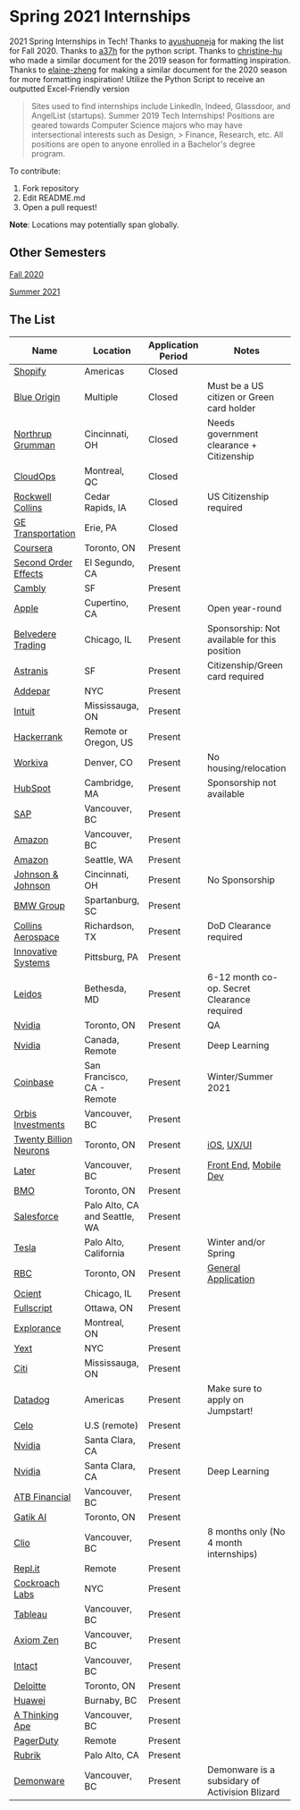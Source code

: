 ﻿# Spring 2021 Internships
2021 Spring Internships in Tech! Thanks to [ayushupneja](https://github.com/ayushupneja/fall2020internships) for making the list for Fall 2020. Thanks to [a37h](github.com/a37h) for the python script. Thanks to [christine-hu](https://github.com/christine-hu/summer-2019-internships) who made a similar document for the 2019 season for formatting inspiration. Thanks to [elaine-zheng](https://github.com/elaine-zheng/summer2020internships) for making a similar document for the 2020 season for more formatting inspiration! Utilize the Python Script to receive an outputted Excel-Friendly version

> Sites used to find internships include LinkedIn, Indeed, Glassdoor, and AngelList (startups).
Summer 2019 Tech Internships!
> Positions are geared towards Computer Science majors who may have intersectional interests such as Design, > Finance, Research, etc. All positions are open to anyone enrolled in a Bachelor's degree program.

To contribute:
 1. Fork repository
 2. Edit README.md
 3. Open a pull request!

 **Note**: Locations may potentially span globally.


## Other Semesters

[Fall 2020](https://github.com/ayushupneja/fall2020internships)

[Summer 2021](https://github.com/Pitt-CSC/Summer2021-Internships)



## The List

| Name  |  Location |  Application Period |  Notes |
|---|---|---|--|
|  [Shopify](https://www.shopify.com/careers/developer-internships-data-science-internships-winter-2021-826aeb) | Americas | Closed | | 
|  [Blue Origin](https://blueorigin.wd5.myworkdayjobs.com/en-US/BlueOrigin/job/Kent-WA/Spring-2021-Internship--Engineering_R3760?mode=job&iis=Job+Board&iisn=Indeed) | Multiple | Closed | Must be a US citizen or Green card holder |
|  [Northrup Grumman](https://lensa.com/2021-spring-co-op-technical-cyber-software-cincinnati-oh-jobs/cincinnati/jd/1e1ce769ba2488a1530e5741402ed9e3?utm_campaign=google_jobs_apply&utm_source=google_jobs_apply&utm_medium=organic) | Cincinnati, OH | Closed | Needs government clearance + Citizenship | 
|  [CloudOps](https://www.linkedin.com/jobs/view/1957253149/) | Montreal, QC | Closed | |
|  [Rockwell Collins](https://jobs.aviationjobnet.com/job/2369581/software-engineer-intern-summer-2021-/?utm_campaign=google_jobs_apply&utm_source=google_jobs_apply&utm_medium=organic) | Cedar Rapids, IA | Closed | US Citizenship required | 
|  [GE Transportation](https://www.indeed.com/q-Spring-Software-Engineering-Internship-jobs.html?vjk=e7064af9e0e930e4) | Erie, PA | Closed | |
|  [Coursera](https://jobs.lever.co/coursera/f3068d7c-e22b-4510-9622-2f54802c8c90) | Toronto, ON | Present | |
|  [Second Order Effects](https://soeffects.com/careers/?gh_jid=4103302003&gh_src=1215890d3us) | El Segundo, CA | Present | |
|  [Cambly](https://www.linkedin.com/jobs/view/software-engineering-intern-winter-spring-2021-at-cambly-inc-1828003093/) | SF | Present | |
|  [Apple](https://jobs.apple.com/en-us/details/200180413/software-engineering-internship?team=STDNT) | Cupertino, CA | Present | Open year-round |
|  [Belvedere Trading](http://belvederetrading.applicantstack.com/x/detail/a2sa4x0l1nco/aad1) | Chicago, IL | Present | Sponsorship: Not available for this position |
|  [Astranis](https://jobs.lever.co/astranis/d92ad6a7-7210-4027-9605-67f35a7c95c6?lever-source=Indeed) | SF | Present | Citizenship/Green card required |
|  [Addepar](https://boards.greenhouse.io/addepar1/jobs/4796909002) | NYC | Present | |  
|  [Intuit](https://jobs.intuit.com/job/-/-/27595/16929965) | Mississauga, ON | Present | | |
|  [Hackerrank](https://www.linkedin.com/jobs/view/1959988765/) | Remote or Oregon, US | Present | |
|  [Workiva](https://workiva.wd1.myworkdayjobs.com/en-US/careers/job/Denver/Spring-2021---Software-Engineer-Intern_R380)| Denver, CO | Present | No housing/relocation | 
|  [HubSpot](https://www.hubspot.com/careers/jobs/807217?gh_jid=807217&gh_src=cifv021)| Cambridge, MA | Present | Sponsorship not available |
|  [SAP](https://jobs.sap.com/search/?createNewAlert=false&q=Intern&locationsearch=Vancouver&optionsFacetsDD_department=&optionsFacetsDD_customfield3=&optionsFacetsDD_country=)| Vancouver, BC | Present | |
|  [Amazon](https://www.amazon.jobs/en/jobs/1246145/software-development-engineer-intern-winter-2021-canada)| Vancouver, BC | Present | |
|  [Amazon](https://www.amazon.jobs/en-gb/jobs/1247269/2021-winter-software-development-engineer-intern-sea?cmpid=SPLICX0248M&utm_source=linkedin.com&utm_campaign=cxro&utm_medium=social_media&utm_content=job_posting&ss=paid) | Seattle, WA | Present | |
|  [Johnson & Johnson](https://www.linkedin.com/jobs/view/software-engineering-co-op-spring-2021-at-johnson-johnson-1985239276/?utm_campaign=google_jobs_apply&utm_source=google_jobs_apply&utm_medium=organic) | Cincinnati, OH | Present| No Sponsorship | 
|  [BMW Group](https://www.bmwgroup.jobs/us/en/jobfinder/job-description.200002FB.US.Spartanburg-SouthCarolina.InformationTechnology.html) | Spartanburg, SC | Present | | 
|  [Collins Aerospace](https://www.linkedin.com/jobs/view/software-engineering-co-op-spring-summer-2021-at-collins-aerospace-2001893026/?utm_campaign=google_jobs_apply&utm_source=google_jobs_apply&utm_medium=organic) | Richardson, TX | Present | DoD Clearance required |
|  [Innovative Systems](http://career.innovativesystems.com/apply/9sdyztiZlK/InternshipCoop-Software-Engineering-Development-Spring-2021?utm_campaign=google_jobs_apply&utm_source=google_jobs_apply&utm_medium=organic) | Pittsburg, PA | Present | | 
|  [Leidos](https://www.linkedin.com/jobs/view/engineering-co-op-spring-2021-at-leidos-1975522772/?utm_campaign=google_jobs_apply&utm_source=google_jobs_apply&utm_medium=organic) | Bethesda, MD | Present | 6-12 month co-op. Secret Clearance required | 
|  [Nvidia](https://nvidia.wd5.myworkdayjobs.com/en-US/UniversityJobs/job/Canada-Toronto/Software-QA-Engineer-Intern---Spring-2021_JR1933347) | Toronto, ON | Present | QA |
|  [Nvidia](https://nvidia.wd5.myworkdayjobs.com/en-US/UniversityJobs/job/Canada-Remote/Deep-Learning-Engineering-Intern--Content---Technology---Spring-2021_JR1933350) | Canada, Remote | Present | Deep Learning |
|  [Coinbase](https://www.coinbase.com/careers/positions/1724656) | San Francisco, CA - Remote | Present | Winter/Summer 2021 | 
|  [Orbis Investments](https://chp.tbe.taleo.net/chp03/ats/careers/v2/viewRequisition?org=ORBIS2&cws=58&rid=930) | Vancouver, BC | Present | | 
|  [Twenty Billion Neurons](https://20bn.applytojob.com/apply/qNzoLPMDT3/Android-Developer-Intern-Coop) | Toronto, ON | Present | [iOS](https://20bn.applytojob.com/apply/s345hno0k4/IOS-Developer-Intern-Coop), [UX/UI](https://20bn.applytojob.com/apply/yiMFQ4JneJ/UIUX-Developer-Intern-Coop) |
|  [Later](https://jobs.lever.co/later/cf7fa0af-0839-425b-af28-041c8a95ec54) | Vancouver, BC | Present | [Front End](https://jobs.lever.co/later/67216d43-e2d6-442b-8d41-51b2dae64c7f), [Mobile Dev](https://jobs.lever.co/later/716c04fa-70d9-45f6-b142-f1dda5a4cafd) |
|  [BMO](https://bmo.wd3.myworkdayjobs.com/Campus/4/refreshFacet/318c8bb6f553100021d223d9780d30be) | Toronto, ON | Present | |
|  [Salesforce](https://salesforce.wd1.myworkdayjobs.com/en-US/Futureforce_Internships/job/California---San-Francisco/Winter-2021-Co-op---Software-Engineer--Security-_JR69672?d=cta-hm-explore-interns-1) | Palo Alto, CA and Seattle, WA | Present | |
|  [Tesla](https://www.tesla.com/careers/job/software-integrationengineeringinternshipspring2021and-orsummer2021-68846) | Palo Alto, California | Present | Winter and/or Spring | 
|  [RBC](https://jobs.rbc.com/ca/en/job/265217/Developer-RBC-Amplify-2021) | Toronto, ON | Present | [General Application](https://jobs.rbc.com/ca/en/job/RBCAA0088271938EXTERNALENCA/Software-Developer-Winter-2021-Student-Opportunities?utm_source=LinkedIn&utm_medium=phenom-feeds&utm_campaign=rbc_linkedin) |
|  [Ocient](http://www.ocient.com/careers?gh_jid=4105471003&gh_src=PittCSC) | Chicago, IL | Present | |
|  [Fullscript](https://naturalpartnersfullscript.bamboohr.com/jobs/view.php?id=262&source=indeed&src=indeed&postedDate=2020-08-27) | Ottawa, ON | Present | |
|  [Explorance](https://explorance.applytojob.com/apply/ixDpOswXIt/Software-Development-Internship) | Montreal, ON | Present | |
|  [Yext](https://boards.greenhouse.io/yext/jobs/2291674) | NYC | Present | |
|  [Citi](https://citi.avature.net/careers/ProjectDetail/Mississauga-Ontario-Canada-NAM-ICG-Technology-Summer-Production-Support-Analyst-Mississauga-2021-/11859) | Mississauga, ON | Present | |
|  [Datadog](https://www.datadoghq.com/careers/detail/?gh_jid=2265934) | Americas | Present | Make sure to apply on Jumpstart! |
|  [Celo](https://jobs.lever.co/celo/93d056ae-349f-4699-a3b9-6ab7edaf1540) | U.S (remote) | Present | |
|  [Nvidia](https://nvidia.wd5.myworkdayjobs.com/en-US/UniversityJobs/job/US-CA-Santa-Clara/Systems-Software-Intern--Streaming-Technology---Winter-2021_JR1933544) | Santa Clara, CA | Present | |
|  [Nvidia](https://nvidia.wd5.myworkdayjobs.com/en-US/UniversityJobs/job/US-CA-Santa-Clara/Deep-Learning-Software-Intern--Autonomous-Vehicles---Winter-2021_JR1933408-1) | Santa Clara, CA | Present | Deep Learning |
|  [ATB Financial](https://apply.workable.com/atb-financial/j/6C9539DC7B/) | Vancouver, BC | Present | |
|  [Gatik AI](https://jobs.lever.co/gatik/174edfee-82f7-4f4b-9fd4-fd8fb996f6a1) | Toronto, ON | Present | |
|  [Clio](https://boards.greenhouse.io/goclio/jobs/566126) | Vancouver, BC | Present | 8 months only (No 4 month internships) | |
|  [Repl.it](https://jst.me/c6ze) | Remote | Present | |
|  [Cockroach Labs](https://www.cockroachlabs.com/careers/job/?gh_jid=2317781) | NYC | Present | | 
|  [Tableau](https://salesforce.wd1.myworkdayjobs.com/en-US/External_Career_Site/job/Canada---Vancouver/Winter-2021-Intern---Software-Engineer---Tableau_JR68902-1?source=LinkedIn_Jobs) | Vancouver, BC | Present | |
|  [Axiom Zen](https://jobs.lever.co/axiomzen/1a4e6727-9fba-4758-b7f9-a80c933ba3e4/apply?lever-source=LinkedIn) | Vancouver, BC | Present | |
|  [Intact](https://careers.intact.ca/ca/fr/job/IFCOUS12661/Data-Science-4-Month-Co-op-Internship?utm_source=linkedin&utm_medium=phenom-feeds) | Vancouver, BC | Present | |
|  [Deloitte](https://careers.deloitte.ca/job/Toronto-IT-Co-op%2C-Support-Services-Greenhouse-Winter-2021-Co-op-%28Jan-April%29-ON-M5C-3G7/672425500/?utm_source=LINKEDIN&utm_medium=referrer&?src=JB-12762) | Toronto, ON | Present | |
|  [Huawei](https://jobs.smartrecruiters.com/HuaweiTechnologiesCanadaCoLtd/743999718772910-software-engineer-coop-position-) | Burnaby, BC | Present | |
|  [A Thinking Ape](https://boards.greenhouse.io/athinkingape/jobs/2240800?gh_src=aba3facd1us) | Vancouver, BC | Present | |
|  [PagerDuty](https://jobs.lever.co/pagerduty/0e308ff0-557b-482d-8f4d-d0ff583c924e) | Remote | Present | |
|  [Rubrik](https://boards.greenhouse.io/rubrik/jobs/2331219) | Palo Alto, CA | Present | |
|  [Demonware](https://careers.demonware.net/job/R003114/Software-Development-Intern) | Vancouver, BC | Present | Demonware is a subsidary of Activision Blizard |
